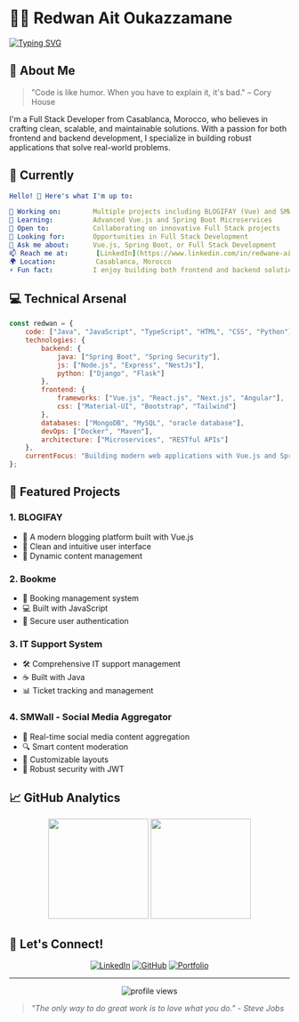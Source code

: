 # 👨‍💻  Redwan Ait Oukazzamane

[![Typing SVG](https://readme-typing-svg.herokuapp.com?font=Fira+Code&pause=1000&width=435&lines=Full+Stack+Developer;Software+Architecture+Enthusiast;Clean+Code+Advocate)](https://git.io/typing-svg)

## 🌟 About Me

> "Code is like humor. When you have to explain it, it's bad." – Cory House

I'm a Full Stack Developer from Casablanca, Morocco, who believes in crafting clean, scalable, and maintainable solutions. With a passion for both frontend and backend development, I specialize in building robust applications that solve real-world problems.

## 🎯 Currently

```yaml
Hello! 👋 Here's what I'm up to:

🔭 Working on:        Multiple projects including BLOGIFAY (Vue) and SMWall
🌱 Learning:          Advanced Vue.js and Spring Boot Microservices
👯 Open to:           Collaborating on innovative Full Stack projects
🤝 Looking for:       Opportunities in Full Stack Development
💬 Ask me about:      Vue.js, Spring Boot, or Full Stack Development
📫 Reach me at:       [LinkedIn](https://www.linkedin.com/in/redwane-ait-oukazzamane-b293a526a/)
🌍 Location:          Casablanca, Morocco
⚡ Fun fact:          I enjoy building both frontend and backend solutions!
```

## 💻 Technical Arsenal

```javascript
const redwan = {
    code: ["Java", "JavaScript", "TypeScript", "HTML", "CSS", "Python"],
    technologies: {
        backend: {
            java: ["Spring Boot", "Spring Security"],
            js: ["Node.js", "Express", "NestJs"],
            python: ["Django", "Flask"]
        },
        frontend: {
            frameworks: ["Vue.js", "React.js", "Next.js", "Angular"],
            css: ["Material-UI", "Bootstrap", "Tailwind"]
        },
        databases: ["MongoDB", "MySQL", "oracle database"],
        devOps: ["Docker", "Maven"],
        architecture: ["Microservices", "RESTful APIs"]
    },
    currentFocus: "Building modern web applications with Vue.js and Spring Boot"
};
```

## 🚀 Featured Projects

### 1. BLOGIFAY
- 📝 A modern blogging platform built with Vue.js
- 🎨 Clean and intuitive user interface
- 🔄 Dynamic content management

### 2. Bookme
- 🏨 Booking management system
- 💻 Built with JavaScript
- 🔐 Secure user authentication

### 3. IT Support System
- 🛠️ Comprehensive IT support management
- ☕ Built with Java
- 📊 Ticket tracking and management

### 4. SMWall - Social Media Aggregator
- 🔄 Real-time social media content aggregation
- 🔍 Smart content moderation
- 🎨 Customizable layouts
- 🔐 Robust security with JWT

## 📈 GitHub Analytics

<p align="center">
  <img height="180em" src="https://github-readme-stats.vercel.app/api?username=REDWANE-AIT-OUKAZZAMANE&show_icons=true&theme=tokyonight&include_all_commits=true&count_private=true"/>
  <img height="180em" src="https://github-readme-stats.vercel.app/api/top-langs/?username=REDWANE-AIT-OUKAZZAMANE&layout=compact&langs_count=8&theme=tokyonight"/>
</p>

## 🔗 Let's Connect!

<div align="center">

[![LinkedIn](https://img.shields.io/badge/LinkedIn-0077B5?style=for-the-badge&logo=linkedin&logoColor=white)](https://www.linkedin.com/in/redwane-ait-oukazzamane-b293a526a/)
[![GitHub](https://img.shields.io/badge/GitHub-100000?style=for-the-badge&logo=github&logoColor=white)](https://github.com/REDWANE-AIT-OUKAZZAMANE)
[![Portfolio](https://img.shields.io/badge/Portfolio-FF5722?style=for-the-badge&logo=google-chrome&logoColor=white)](https://redwane-ait-oukazzamane.github.io/Portfolio/)

</div>

---

<div align="center">
  <img src="https://komarev.com/ghpvc/?username=REDWANE-AIT-OUKAZZAMANE&label=Profile%20views&color=0e75b6&style=flat" alt="profile views" />
</div>

> *"The only way to do great work is to love what you do." - Steve Jobs*
